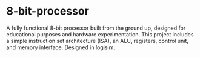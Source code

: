# 8-bit-processor
A fully functional 8-bit processor built from the ground up, designed for educational purposes and hardware experimentation. This project includes a simple instruction set architecture (ISA), an ALU, registers, control unit, and memory interface. Designed in logisim.
